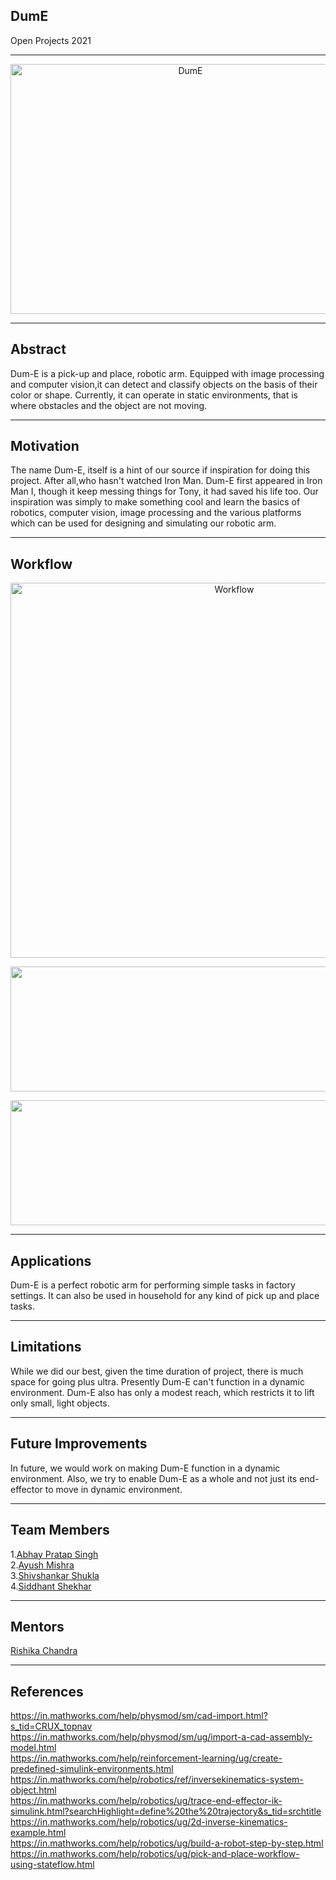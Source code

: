 ## DumE
Open Projects 2021
***

<p align="center">
  <img width="560" height="400" src="https://github.com/rodion0917/Random/blob/main/Dum-E%20in%20Action%20-%20Green%20Object.png" title = "DumE">
</p>

***

## Abstract
Dum-E is a pick-up and place, robotic arm. Equipped with image processing and computer vision,it can 
detect and classify objects on the basis of their color or shape. Currently, it can operate in static
environments, that is where obstacles and the object are not moving.
***

## Motivation
The name Dum-E, itself is a hint of our source if inspiration for doing this project. After all,who 
hasn't watched Iron Man. Dum-E first appeared in Iron Man I, though it keep messing things for Tony, 
it had saved his life too. 
Our inspiration was simply to make something cool and learn the basics of robotics, computer vision,
image processing and the various platforms which can be used for designing and simulating our robotic arm. 
***

## Workflow
<p align="center">
  <img width="700" height="600" src="https://github.com/rodion0917/Random/blob/main/Work-flow%20chart.png" title="Workflow">
</p>
<p align="center">
  <img width="850" height="200" src="https://github.com/rodion0917/Random/blob/main/Picking%20up%20the%20object%20-%20Workflow.png">
</p>
<p align="center">
  <img width="560" height="200" src="https://github.com/rodion0917/Random/blob/main/Placing%20the%20object%20-%20Workflow.png">
</p>

***

## Applications
Dum-E is a perfect robotic arm for performing simple tasks in factory settings. It can also be used in household for any kind of pick up and place tasks.
***

## Limitations 
While we did our best, given the time duration of project, there is much space for going plus ultra. 
Presently Dum-E can't function in a dynamic environment. Dum-E also has only a modest reach, which restricts it to lift only small, light objects.
***

## Future Improvements
In future, we would work on making Dum-E function in a dynamic environment. Also, we try to enable Dum-E as a whole and not just its end-effector to move in dynamic environment. 
***

## Team Members 
1.[Abhay Pratap Singh](https://github.com/DarthEkLen) <br/>
2.[Ayush Mishra](https://github.com/rodion0917) <br/>
3.[Shivshankar Shukla](https://github.com/SHIV-anna) <br/>
4.[Siddhant Shekhar](https://github.com/SiddhantShekhar) <br/>
***

## Mentors
[Rishika Chandra](https://github.com/chandrarishika14)
***

## References
https://in.mathworks.com/help/physmod/sm/cad-import.html?s_tid=CRUX_topnav <br/>
https://in.mathworks.com/help/physmod/sm/ug/import-a-cad-assembly-model.html <br/>
https://in.mathworks.com/help/reinforcement-learning/ug/create-predefined-simulink-environments.html <br/>
https://in.mathworks.com/help/robotics/ref/inversekinematics-system-object.html <br/>
https://in.mathworks.com/help/robotics/ug/trace-end-effector-ik-simulink.html?searchHighlight=define%20the%20trajectory&s_tid=srchtitle <br/>
https://in.mathworks.com/help/robotics/ug/2d-inverse-kinematics-example.html <br/>
https://in.mathworks.com/help/robotics/ug/build-a-robot-step-by-step.html <br/>
https://in.mathworks.com/help/robotics/ug/pick-and-place-workflow-using-stateflow.html

